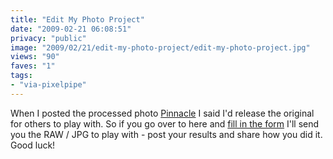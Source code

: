```yaml
---
title: "Edit My Photo Project"
date: "2009-02-21 06:08:51"
privacy: "public"
image: "2009/02/21/edit-my-photo-project/edit-my-photo-project.jpg"
views: "90"
faves: "1"
tags:
- "via-pixelpipe"
---
```

When I posted the processed photo <a href="/photos/2009/02/07/pinnacle">Pinnacle</a> I said I'd release the original for others to play with. So if you go over to here and <a href="/photos/2009/02/21/edit-my-photo-project">fill in the form</a> I'll send you the RAW / JPG to play with - post your results and share how you did it. Good luck!<a href="/photos/2009/02/21/edit-my-photo-project"></a>
